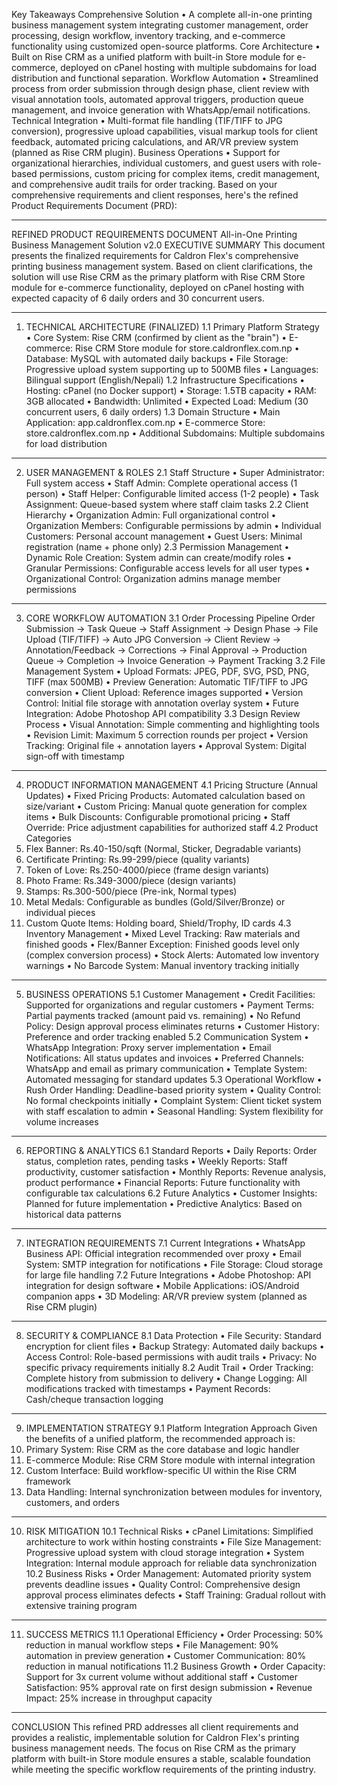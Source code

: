 Key Takeaways
Comprehensive Solution • A complete all-in-one printing business management system integrating customer management, order processing, design workflow, inventory tracking, and e-commerce functionality using customized open-source platforms.
Core Architecture • Built on Rise CRM as a unified platform with built-in Store module for e-commerce, deployed on cPanel hosting with multiple subdomains for load distribution and functional separation.
Workflow Automation • Streamlined process from order submission through design phase, client review with visual annotation tools, automated approval triggers, production queue management, and invoice generation with WhatsApp/email notifications.
Technical Integration • Multi-format file handling (TIF/TIFF to JPG conversion), progressive upload capabilities, visual markup tools for client feedback, automated pricing calculations, and AR/VR preview system (planned as Rise CRM plugin).
Business Operations • Support for organizational hierarchies, individual customers, and guest users with role-based permissions, custom pricing for complex items, credit management, and comprehensive audit trails for order tracking.
Based on your comprehensive requirements and client responses, here's the refined Product Requirements Document (PRD):
________________________________________
REFINED PRODUCT REQUIREMENTS DOCUMENT
All-in-One Printing Business Management Solution v2.0
EXECUTIVE SUMMARY
This document presents the finalized requirements for Caldron Flex's comprehensive printing business management system. Based on client clarifications, the solution will use Rise CRM as the primary platform with Rise CRM Store module for e-commerce functionality, deployed on cPanel hosting with expected capacity of 6 daily orders and 30 concurrent users.
________________________________________
1. TECHNICAL ARCHITECTURE (FINALIZED)
1.1 Primary Platform Strategy
•	Core System: Rise CRM (confirmed by client as the "brain")
•	E-commerce: Rise CRM Store module for store.caldronflex.com.np
•	Database: MySQL with automated daily backups
•	File Storage: Progressive upload system supporting up to 500MB files
•	Languages: Bilingual support (English/Nepali)
1.2 Infrastructure Specifications
•	Hosting: cPanel (no Docker support)
•	Storage: 1.5TB capacity
•	RAM: 3GB allocated
•	Bandwidth: Unlimited
•	Expected Load: Medium (30 concurrent users, 6 daily orders)
1.3 Domain Structure
•	Main Application: app.caldronflex.com.np
•	E-commerce Store: store.caldronflex.com.np
•	Additional Subdomains: Multiple subdomains for load distribution
________________________________________
2. USER MANAGEMENT & ROLES
2.1 Staff Structure
•	Super Administrator: Full system access
•	Staff Admin: Complete operational access (1 person)
•	Staff Helper: Configurable limited access (1-2 people)
•	Task Assignment: Queue-based system where staff claim tasks
2.2 Client Hierarchy
•	Organization Admin: Full organizational control
•	Organization Members: Configurable permissions by admin
•	Individual Customers: Personal account management
•	Guest Users: Minimal registration (name + phone only)
2.3 Permission Management
•	Dynamic Role Creation: System admin can create/modify roles
•	Granular Permissions: Configurable access levels for all user types
•	Organizational Control: Organization admins manage member permissions
________________________________________
3. CORE WORKFLOW AUTOMATION
3.1 Order Processing Pipeline
Order Submission → Task Queue → Staff Assignment → Design Phase →
File Upload (TIF/TIFF) → Auto JPG Conversion → Client Review →
Annotation/Feedback → Corrections → Final Approval →
Production Queue → Completion → Invoice Generation → Payment Tracking
3.2 File Management System
•	Upload Formats: JPEG, PDF, SVG, PSD, PNG, TIFF (max 500MB)
•	Preview Generation: Automatic TIF/TIFF to JPG conversion
•	Client Upload: Reference images supported
•	Version Control: Initial file storage with annotation overlay system
•	Future Integration: Adobe Photoshop API compatibility
3.3 Design Review Process
•	Visual Annotation: Simple commenting and highlighting tools
•	Revision Limit: Maximum 5 correction rounds per project
•	Version Tracking: Original file + annotation layers
•	Approval System: Digital sign-off with timestamp
________________________________________
4. PRODUCT INFORMATION MANAGEMENT
4.1 Pricing Structure (Annual Updates)
•	Fixed Pricing Products: Automated calculation based on size/variant
•	Custom Pricing: Manual quote generation for complex items
•	Bulk Discounts: Configurable promotional pricing
•	Staff Override: Price adjustment capabilities for authorized staff
4.2 Product Categories
1.	Flex Banner: Rs.40-150/sqft (Normal, Sticker, Degradable variants)
2.	Certificate Printing: Rs.99-299/piece (quality variants)
3.	Token of Love: Rs.250-4000/piece (frame design variants)
4.	Photo Frame: Rs.349-3000/piece (design variants)
5.	Stamps: Rs.300-500/piece (Pre-ink, Normal types)
6.	Metal Medals: Configurable as bundles (Gold/Silver/Bronze) or individual pieces
7.	Custom Quote Items: Holding board, Shield/Trophy, ID cards
4.3 Inventory Management
•	Mixed Level Tracking: Raw materials and finished goods
•	Flex/Banner Exception: Finished goods level only (complex conversion process)
•	Stock Alerts: Automated low inventory warnings
•	No Barcode System: Manual inventory tracking initially
________________________________________
5. BUSINESS OPERATIONS
5.1 Customer Management
•	Credit Facilities: Supported for organizations and regular customers
•	Payment Terms: Partial payments tracked (amount paid vs. remaining)
•	No Refund Policy: Design approval process eliminates returns
•	Customer History: Preference and order tracking enabled
5.2 Communication System
•	WhatsApp Integration: Proxy server implementation
•	Email Notifications: All status updates and invoices
•	Preferred Channels: WhatsApp and email as primary communication
•	Template System: Automated messaging for standard updates
5.3 Operational Workflow
•	Rush Order Handling: Deadline-based priority system
•	Quality Control: No formal checkpoints initially
•	Complaint System: Client ticket system with staff escalation to admin
•	Seasonal Handling: System flexibility for volume increases
________________________________________
6. REPORTING & ANALYTICS
6.1 Standard Reports
•	Daily Reports: Order status, completion rates, pending tasks
•	Weekly Reports: Staff productivity, customer satisfaction
•	Monthly Reports: Revenue analysis, product performance
•	Financial Reports: Future functionality with configurable tax calculations
6.2 Future Analytics
•	Customer Insights: Planned for future implementation
•	Predictive Analytics: Based on historical data patterns
________________________________________
7. INTEGRATION REQUIREMENTS
7.1 Current Integrations
•	WhatsApp Business API: Official integration recommended over proxy
•	Email System: SMTP integration for notifications
•	File Storage: Cloud storage for large file handling
7.2 Future Integrations
•	Adobe Photoshop: API integration for design software
•	Mobile Applications: iOS/Android companion apps
•	3D Modeling: AR/VR preview system (planned as Rise CRM plugin)
________________________________________
8. SECURITY & COMPLIANCE
8.1 Data Protection
•	File Security: Standard encryption for client files
•	Backup Strategy: Automated daily backups
•	Access Control: Role-based permissions with audit trails
•	Privacy: No specific privacy requirements initially
8.2 Audit Trail
•	Order Tracking: Complete history from submission to delivery
•	Change Logging: All modifications tracked with timestamps
•	Payment Records: Cash/cheque transaction logging
________________________________________
9. IMPLEMENTATION STRATEGY
9.1 Platform Integration Approach
Given the benefits of a unified platform, the recommended approach is:
1.	Primary System: Rise CRM as the core database and logic handler
2.	E-commerce Module: Rise CRM Store module with internal integration
3.	Custom Interface: Build workflow-specific UI within the Rise CRM framework
4.	Data Handling: Internal synchronization between modules for inventory, customers, and orders
________________________________________
10. RISK MITIGATION
10.1 Technical Risks
•	cPanel Limitations: Simplified architecture to work within hosting constraints
•	File Size Management: Progressive upload system with cloud storage integration
•	System Integration: Internal module approach for reliable data synchronization
10.2 Business Risks
•	Order Management: Automated priority system prevents deadline issues
•	Quality Control: Comprehensive design approval process eliminates defects
•	Staff Training: Gradual rollout with extensive training program
________________________________________
11. SUCCESS METRICS
11.1 Operational Efficiency
•	Order Processing: 50% reduction in manual workflow steps
•	File Management: 90% automation in preview generation
•	Customer Communication: 80% reduction in manual notifications
11.2 Business Growth
•	Order Capacity: Support for 3x current volume without additional staff
•	Customer Satisfaction: 95% approval rate on first design submission
•	Revenue Impact: 25% increase in throughput capacity
________________________________________
CONCLUSION
This refined PRD addresses all client requirements and provides a realistic, implementable solution for Caldron Flex's printing business management needs. The focus on Rise CRM as the primary platform with built-in Store module ensures a stable, scalable foundation while meeting the specific workflow requirements of the printing industry.